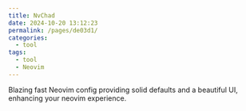 ```yaml
---
title: NvChad
date: 2024-10-20 13:12:23
permalink: /pages/de03d1/
categories: 
  - tool
tags: 
  - tool
  - Neovim
---
```



Blazing fast Neovim config providing solid defaults and a beautiful UI, enhancing your neovim experience.
